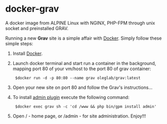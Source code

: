 # docker-grav
A docker image from ALPINE Linux with NGINX, PHP-FPM through unix socket and preinstalled GRAV.


Running a new **Grav** site is a simple affair with [Docker](https://docker.com).  Simply follow these simple steps:

1. Install [Docker](https://docs.docker.com/mac/step_one/).
2. Launch docker terminal and start run a container in the background, mapping port 80 of your vm/host to the port 80 of grav container:

        $docker run -d -p 80:80 --name grav oleglab/grav:latest

3. Open your new site on port 80 and follow the Grav's instructions...
4. To install [admin plugin](https://getgrav.org/downloads/plugins) execute the following command:

        $docker exec grav sh -c 'cd /www && php bin/gpm install admin' 

5. Open / - home page, or /admin - for site administration. Enjoy!!!
